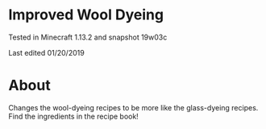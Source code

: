 # Improved Wool Dyeing

Tested in Minecraft 1.13.2 and snapshot 19w03c

Last edited 01/20/2019

# About

Changes the wool-dyeing recipes to be more like the glass-dyeing recipes.  Find the ingredients in the recipe book!
